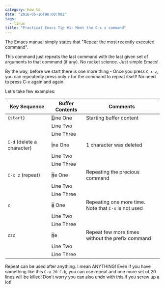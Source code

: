 ```yaml
---
category: how to
date: "2016-06-10T00:00:00Z"
tags:
  - linux
title: "Practical Emacs Tip #1: Meet the C-x z command"
---
```


The Emacs manual simply states that "Repear the most recently executed command".

This command just repeats the last command with the last given set of arguments to that command (if any). No rocket science. Just simple Emacs!

By the way, before we start there is one more thing - Once you press `C-x z`, you can repeatedly press only `z` for the command to repeat itself! No need to press C-x again and again.

Let's take few examples:

| Key Sequence               | Buffer Contents                                         | Comments                                             |
| -------------------------- | ------------------------------------------------------- | ---------------------------------------------------- |
| `{start}`                  | <span style="background-color:#cccccc;">L</span>ine One | Starting buffer content                              |
|                            | Line Two                                                |
|                            | Line Three                                              |
| `C-d` (delete a character) | <span style="background-color:#cccccc;">i</span>ne One  | 1 character was deleted                              |
|                            | Line Two                                                |
|                            | Line Three                                              |
| `C-x z` (repeat)           | <span style="background-color:#cccccc;">n</span>e One   | Repeating the precious command                       |
|                            | Line Two                                                |
|                            | Line Three                                              |
| `z`                        | <span style="background-color:#cccccc;">e</span> One    | Repeating one more time. Note that `C-x` is not used |
|                            | Line Two                                                |
|                            | Line Three                                              |
| `zzz`                      | <span style="background-color:#cccccc;">n</span>e       | Repeat few more times without the prefix command     |
|                            | Line Two                                                |
|                            | Line Three                                              |

Repeat can be used after anything. I mean ANYTHING! Even if you have something like this `C-u 20 C-k`, you can use repeat and one more set of 20 lines will be killed! Don't worry you can also undo with this if you screw up a lot!
